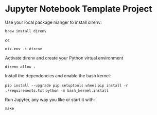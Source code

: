# Jupyter Notebook Template Project

Use your local package manger to install direnv:

```brew install direnv```

or:

```nix-env -i direnv```

Activate direnv and create your Python virtual environment

```direnv allow .```

Install the dependencies and enable the bash kernel:

```pip install --upgrade pip setuptools wheel```
```pip install -r ./requirements.txt```
```python -m bash_kernel.install```

Run Jupyter, any way you like or start it with:

```make```



